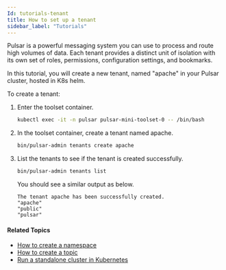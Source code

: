 ```yaml
---
Id: tutorials-tenant
title: How to set up a tenant
sidebar_label: "Tutorials"
---
```



Pulsar is a powerful messaging system you can use to process and route high volumes of data. Each tenant provides a distinct unit of isolation with its own set of roles, permissions, configuration settings, and bookmarks. 

In this tutorial, you will create a new tenant, named "apache" in your Pulsar cluster, hosted in K8s helm. 

To create a tenant:

1. Enter the toolset container.

   ```bash
   kubectl exec -it -n pulsar pulsar-mini-toolset-0 -- /bin/bash
   ```

2. In the toolset container, create a tenant named apache.

   ```bash
   bin/pulsar-admin tenants create apache
   ```

3. List the tenants to see if the tenant is created successfully.

   ```bash
   bin/pulsar-admin tenants list
   ```

   You should see a similar output as below. 

   ```
   The tenant apache has been successfully created.
   "apache"
   "public"
   "pulsar"
   ```

#### Related Topics

- [How to create a namespace](tutorials-namespace.md)
- [How to create a topic](tutorials-topic.md)
- [Run a standalone cluster in Kubernetes](getting-started-helm.md)









